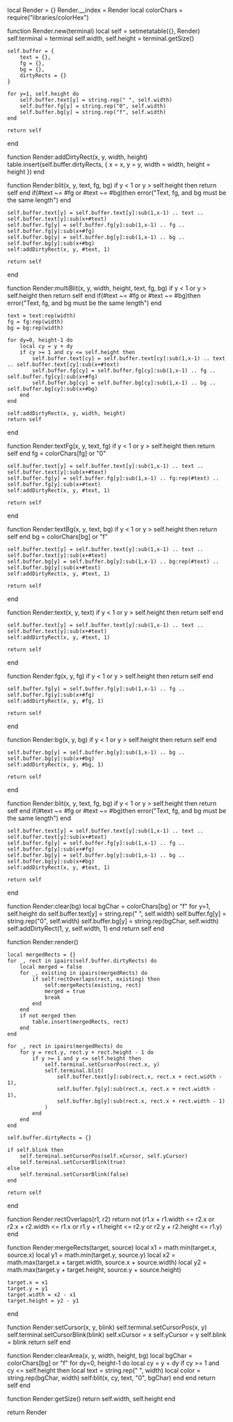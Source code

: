 local Render = {}
Render.__index = Render
local colorChars = require("libraries/colorHex")

function Render.new(terminal)
    local self = setmetatable({}, Render)
    self.terminal = terminal
    self.width, self.height = terminal.getSize()

    self.buffer = {
        text = {},
        fg = {},
        bg = {},
        dirtyRects = {}
    }

    for y=1, self.height do
        self.buffer.text[y] = string.rep(" ", self.width)
        self.buffer.fg[y] = string.rep("0", self.width)
        self.buffer.bg[y] = string.rep("f", self.width)
    end

    return self
end

function Render:addDirtyRect(x, y, width, height)
    table.insert(self.buffer.dirtyRects, {
        x = x,
        y = y,
        width = width,
        height = height
    })
end

function Render:blit(x, y, text, fg, bg)
    if y < 1 or y > self.height then return self end
    if(#text ~= #fg or #text ~= #bg)then
        error("Text, fg, and bg must be the same length")
    end

    self.buffer.text[y] = self.buffer.text[y]:sub(1,x-1) .. text .. self.buffer.text[y]:sub(x+#text)
    self.buffer.fg[y] = self.buffer.fg[y]:sub(1,x-1) .. fg .. self.buffer.fg[y]:sub(x+#fg)
    self.buffer.bg[y] = self.buffer.bg[y]:sub(1,x-1) .. bg .. self.buffer.bg[y]:sub(x+#bg)
    self:addDirtyRect(x, y, #text, 1)

    return self
end

function Render:multiBlit(x, y, width, height, text, fg, bg)
    if y < 1 or y > self.height then return self end
    if(#text ~= #fg or #text ~= #bg)then
        error("Text, fg, and bg must be the same length")
    end

    text = text:rep(width)
    fg = fg:rep(width)
    bg = bg:rep(width)

    for dy=0, height-1 do
        local cy = y + dy
        if cy >= 1 and cy <= self.height then
            self.buffer.text[cy] = self.buffer.text[cy]:sub(1,x-1) .. text .. self.buffer.text[cy]:sub(x+#text)
            self.buffer.fg[cy] = self.buffer.fg[cy]:sub(1,x-1) .. fg .. self.buffer.fg[cy]:sub(x+#fg)
            self.buffer.bg[cy] = self.buffer.bg[cy]:sub(1,x-1) .. bg .. self.buffer.bg[cy]:sub(x+#bg)
        end
    end

    self:addDirtyRect(x, y, width, height)
    return self
end

function Render:textFg(x, y, text, fg)
    if y < 1 or y > self.height then return self end
    fg = colorChars[fg] or "0"

    self.buffer.text[y] = self.buffer.text[y]:sub(1,x-1) .. text .. self.buffer.text[y]:sub(x+#text)
    self.buffer.fg[y] = self.buffer.fg[y]:sub(1,x-1) .. fg:rep(#text) .. self.buffer.fg[y]:sub(x+#text)
    self:addDirtyRect(x, y, #text, 1)

    return self
end

function Render:textBg(x, y, text, bg)
    if y < 1 or y > self.height then return self end
    bg = colorChars[bg] or "f"

    self.buffer.text[y] = self.buffer.text[y]:sub(1,x-1) .. text .. self.buffer.text[y]:sub(x+#text)
    self.buffer.bg[y] = self.buffer.bg[y]:sub(1,x-1) .. bg:rep(#text) .. self.buffer.bg[y]:sub(x+#text)
    self:addDirtyRect(x, y, #text, 1)

    return self
end

function Render:text(x, y, text)
    if y < 1 or y > self.height then return self end

    self.buffer.text[y] = self.buffer.text[y]:sub(1,x-1) .. text .. self.buffer.text[y]:sub(x+#text)
    self:addDirtyRect(x, y, #text, 1)

    return self
end

function Render:fg(x, y, fg)
    if y < 1 or y > self.height then return self end

    self.buffer.fg[y] = self.buffer.fg[y]:sub(1,x-1) .. fg .. self.buffer.fg[y]:sub(x+#fg)
    self:addDirtyRect(x, y, #fg, 1)

    return self
end

function Render:bg(x, y, bg)
    if y < 1 or y > self.height then return self end

    self.buffer.bg[y] = self.buffer.bg[y]:sub(1,x-1) .. bg .. self.buffer.bg[y]:sub(x+#bg)
    self:addDirtyRect(x, y, #bg, 1)

    return self
end

function Render:blit(x, y, text, fg, bg)
    if y < 1 or y > self.height then return self end
    if(#text ~= #fg or #text ~= #bg)then
        error("Text, fg, and bg must be the same length")
    end

    self.buffer.text[y] = self.buffer.text[y]:sub(1,x-1) .. text .. self.buffer.text[y]:sub(x+#text)
    self.buffer.fg[y] = self.buffer.fg[y]:sub(1,x-1) .. fg .. self.buffer.fg[y]:sub(x+#fg)
    self.buffer.bg[y] = self.buffer.bg[y]:sub(1,x-1) .. bg .. self.buffer.bg[y]:sub(x+#bg)
    self:addDirtyRect(x, y, #text, 1)

    return self
end

function Render:clear(bg)
    local bgChar = colorChars[bg] or "f"
    for y=1, self.height do
        self.buffer.text[y] = string.rep(" ", self.width)
        self.buffer.fg[y] = string.rep("0", self.width)
        self.buffer.bg[y] = string.rep(bgChar, self.width)
        self:addDirtyRect(1, y, self.width, 1)
    end
    return self
end

function Render:render()

    local mergedRects = {}
    for _, rect in ipairs(self.buffer.dirtyRects) do
        local merged = false
        for _, existing in ipairs(mergedRects) do
            if self:rectOverlaps(rect, existing) then
                self:mergeRects(existing, rect)
                merged = true
                break
            end
        end
        if not merged then
            table.insert(mergedRects, rect)
        end
    end

    for _, rect in ipairs(mergedRects) do
        for y = rect.y, rect.y + rect.height - 1 do
            if y >= 1 and y <= self.height then
                self.terminal.setCursorPos(rect.x, y)
                self.terminal.blit(
                    self.buffer.text[y]:sub(rect.x, rect.x + rect.width - 1),
                    self.buffer.fg[y]:sub(rect.x, rect.x + rect.width - 1),
                    self.buffer.bg[y]:sub(rect.x, rect.x + rect.width - 1)
                )
            end
        end
    end

    self.buffer.dirtyRects = {}

    if self.blink then
        self.terminal.setCursorPos(self.xCursor, self.yCursor)
        self.terminal.setCursorBlink(true)
    else
        self.terminal.setCursorBlink(false)
    end

    return self
end

function Render:rectOverlaps(r1, r2)
    return not (r1.x + r1.width <= r2.x or
               r2.x + r2.width <= r1.x or
               r1.y + r1.height <= r2.y or
               r2.y + r2.height <= r1.y)
end

function Render:mergeRects(target, source)
    local x1 = math.min(target.x, source.x)
    local y1 = math.min(target.y, source.y)
    local x2 = math.max(target.x + target.width, source.x + source.width)
    local y2 = math.max(target.y + target.height, source.y + source.height)
    
    target.x = x1
    target.y = y1
    target.width = x2 - x1
    target.height = y2 - y1
end

function Render:setCursor(x, y, blink)
    self.terminal.setCursorPos(x, y)
    self.terminal.setCursorBlink(blink)
    self.xCursor = x
    self.yCursor = y
    self.blink = blink
    return self
end

function Render:clearArea(x, y, width, height, bg)
    local bgChar = colorChars[bg] or "f"
    for dy=0, height-1 do
        local cy = y + dy
        if cy >= 1 and cy <= self.height then
            local text = string.rep(" ", width)
            local color = string.rep(bgChar, width)
            self:blit(x, cy, text, "0", bgChar)
        end
    end
    return self
end

function Render:getSize()
    return self.width, self.height
end

return Render